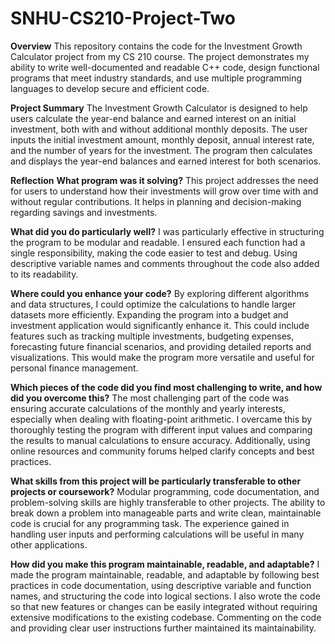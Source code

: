 # SNHU-CS210-Project-Two

**Overview**
This repository contains the code for the Investment Growth Calculator project from my CS 210 course. The project demonstrates my ability to write well-documented and readable C++ code, design functional programs that meet industry standards, and use multiple programming languages to develop secure and efficient code.

**Project Summary**
The Investment Growth Calculator is designed to help users calculate the year-end balance and earned interest on an initial investment, both with and without additional monthly deposits. The user inputs the initial investment amount, monthly deposit, annual interest rate, and the number of years for the investment. The program then calculates and displays the year-end balances and earned interest for both scenarios.

**Reflection**
**What program was it solving?**
    This project addresses the need for users to understand how their investments will grow over time with and without regular contributions. It helps in planning and decision-making regarding savings and investments.

**What did you do particularly well?**
I was particularly effective in structuring the program to be modular and readable. I ensured each function had a single responsibility, making the code easier to test and debug. Using descriptive variable names and comments throughout the code also added to its readability.

**Where could you enhance your code?**
By exploring different algorithms and data structures, I could optimize the calculations to handle larger datasets more efficiently. Expanding the program into a budget and investment application would significantly enhance it. This could include features such as tracking multiple investments, budgeting expenses, forecasting future financial scenarios, and providing detailed reports and visualizations. This would make the program more versatile and useful for personal finance management.

**Which pieces of the code did you find most challenging to write, and how did you overcome this?**
The most challenging part of the code was ensuring accurate calculations of the monthly and yearly interests, especially when dealing with floating-point arithmetic. I overcame this by thoroughly testing the program with different input values and comparing the results to manual calculations to ensure accuracy. Additionally, using online resources and community forums helped clarify concepts and best practices.

**What skills from this project will be particularly transferable to other projects or coursework?**
Modular programming, code documentation, and problem-solving skills are highly transferable to other projects. The ability to break down a problem into manageable parts and write clean, maintainable code is crucial for any programming task. The experience gained in handling user inputs and performing calculations will be useful in many other applications.

**How did you make this program maintainable, readable, and adaptable?**
I made the program maintainable, readable, and adaptable by following best practices in code documentation, using descriptive variable and function names, and structuring the code into logical sections. I also wrote the code so that new features or changes can be easily integrated without requiring extensive modifications to the existing codebase. Commenting on the code and providing clear user instructions further maintained its maintainability.
